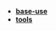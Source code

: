 * [**base-use**](/System%20Release/mac/MacOS/base-use/README)  
* [**tools**](/System%20Release/mac/MacOS/tools/README)  
